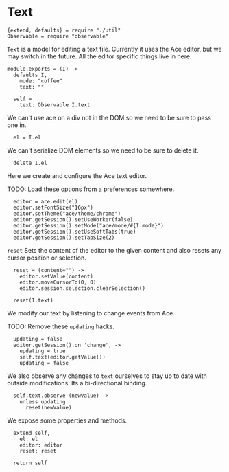 Text
====

    {extend, defaults} = require "./util"
    Observable = require "observable"

`Text` is a model for editing a text file. Currently it uses the Ace
editor, but we may switch in the future. All the editor specific things live in
here.

    module.exports = (I) ->
      defaults I,
        mode: "coffee"
        text: ""

      self =
        text: Observable I.text

We can't use ace on a div not in the DOM so we need to be sure to pass one in.

      el = I.el

We can't serialize DOM elements so we need to be sure to delete it.

      delete I.el

Here we create and configure the Ace text editor.

TODO: Load these options from a preferences somewhere.

      editor = ace.edit(el)
      editor.setFontSize("16px")
      editor.setTheme("ace/theme/chrome")
      editor.getSession().setUseWorker(false)
      editor.getSession().setMode("ace/mode/#{I.mode}")
      editor.getSession().setUseSoftTabs(true)
      editor.getSession().setTabSize(2)

`reset` Sets the content of the editor to the given content and also resets any
cursor position or selection.

      reset = (content="") ->
        editor.setValue(content)
        editor.moveCursorTo(0, 0)
        editor.session.selection.clearSelection()

      reset(I.text)

We modify our text by listening to change events from Ace.

TODO: Remove these `updating` hacks.

      updating = false
      editor.getSession().on 'change', ->
        updating = true
        self.text(editor.getValue())
        updating = false

We also observe any changes to `text` ourselves to stay up to date with outside
modifications. Its a bi-directional binding.

      self.text.observe (newValue) ->
        unless updating
          reset(newValue)

We expose some properties and methods.

      extend self,
        el: el
        editor: editor
        reset: reset

      return self
